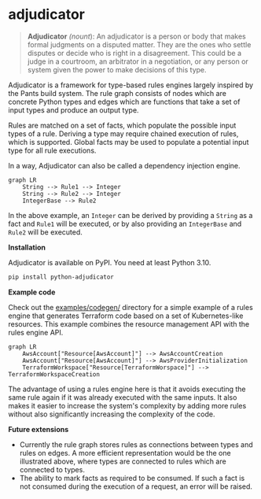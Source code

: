 # adjudicator

> __Adjudicator__ _(nount_): An adjudicator is a person or body that makes formal judgments on a disputed matter. They
> are the ones who settle disputes or decide who is right in a disagreement. This could be a judge in a courtroom, an
> arbitrator in a negotiation, or any person or system given the power to make decisions of this type.

Adjudicator is a framework for type-based rules engines largely inspired by the Pants build system. The rule graph
consists of nodes which are concrete Python types and edges which are functions that take a set of input types and
produce an output type.

Rules are matched on a set of facts, which populate the possible input types of a rule. Deriving a type may require
chained execution of rules, which is supported. Global facts may be used to populate a potential input type for all
rule executions.

In a way, Adjudicator can also be called a dependency injection engine.

```mermaid
graph LR
    String --> Rule1 --> Integer
    String --> Rule2 --> Integer
    IntegerBase --> Rule2
```

In the above example, an `Integer` can be derived by providing a `String` as a fact and `Rule1` will be executed, or
by also providing an `IntegerBase` and `Rule2` will be executed.

__Installation__

Adjudicator is available on PyPI. You need at least Python 3.10.

```bash
pip install python-adjudicator
```

__Example code__

Check out the [examples/codegen/](examples/codegen/) directory for a simple example of a rules engine that generates
Terraform code based on a set of Kubernetes-like resources. This example combines the resource management API with
the rules engine API.

```mermaid
graph LR
    AwsAccount["Resource[AwsAccount]"] --> AwsAccountCreation
    AwsAccount["Resource[AwsAccount]"] --> AwsProviderInitialization
    TerraformWorkspace["Resource[TerraformWorspace]"] --> TerraformWorkspaceCreation
```

The advantage of using a rules engine here is that it avoids executing the same rule again if it was already executed
with the same inputs. It also makes it easier to increase the system's complexity by adding more rules without also
significantly increasing the complexity of the code.

__Future extensions__

* Currently the rule graph stores rules as connections between types and rules on edges. A more efficient
  representation would be the one illustrated above, where types are connected to rules which are connected to types.
* The ability to mark facts as required to be consumed. If such a fact is not consumed during the execution of a
  request, an error will be raised.
